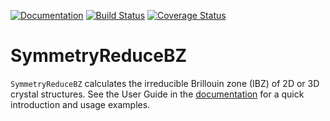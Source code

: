 [![Documentation](https://img.shields.io/badge/docs-dev-blue.svg)](
https://jerjorg.github.io/SymmetryReduceBZ.jl/)
[![Build Status](
https://travis-ci.com/jerjorg/SymmetryReduceBZ.jl.svg?branch=master)](
https://travis-ci.com/jerjorg/SymmetryReduceBZ.jl)
[![Coverage Status](
https://coveralls.io/repos/github/jerjorg/SymmetryReduceBZ.jl/badge.svg?branch=master)](
https://coveralls.io/github/jerjorg/SymmetryReduceBZ.jl?branch=master)


# SymmetryReduceBZ
`SymmetryReduceBZ` calculates the irreducible Brillouin zone (IBZ) of 2D or 3D crystal structures.
See the User Guide in the [documentation](https://jerjorg.github.io/SymmetryReduceBZ.jl/)
for a quick introduction and usage examples.
